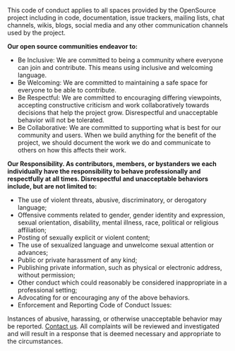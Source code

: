 
This code of conduct applies to all spaces provided by the OpenSource project including in code, documentation, issue trackers, mailing lists, chat channels, wikis, blogs, social media and any other communication channels used by the project.

**Our open source communities endeavor to:**

* Be Inclusive: We are committed to being a community where everyone can join and contribute. This means using inclusive and welcoming language.
* Be Welcoming: We are committed to maintaining a safe space for everyone to be able to contribute.
* Be Respectful: We are committed to encouraging differing viewpoints, accepting constructive criticism and work collaboratively towards decisions that help the project grow. Disrespectful and unacceptable behavior will not be tolerated.
* Be Collaborative: We are committed to supporting what is best for our community and users. When we build anything for the benefit of the project, we should document the work we do and communicate to others on how this affects their work.

**Our Responsibility. As contributors, members, or bystanders we each individually have the responsibility to behave professionally and respectfully at all times. Disrespectful and unacceptable behaviors include, but are not limited to:**

* The use of violent threats, abusive, discriminatory, or derogatory language;
* Offensive comments related to gender, gender identity and expression, sexual orientation, disability, mental illness, race, political or religious affiliation;
* Posting of sexually explicit or violent content;
* The use of sexualized language and unwelcome sexual attention or advances;
* Public or private harassment of any kind;
* Publishing private information, such as physical or electronic address, without permission;
* Other conduct which could reasonably be considered inappropriate in a professional setting;
* Advocating for or encouraging any of the above behaviors.
* Enforcement and Reporting Code of Conduct Issues:

Instances of abusive, harassing, or otherwise unacceptable behavior may be reported. [Contact us](mailto:opensource-codeofconduct@amazon.com). All complaints will be reviewed and investigated and will result in a response that is deemed necessary and appropriate to the circumstances.
